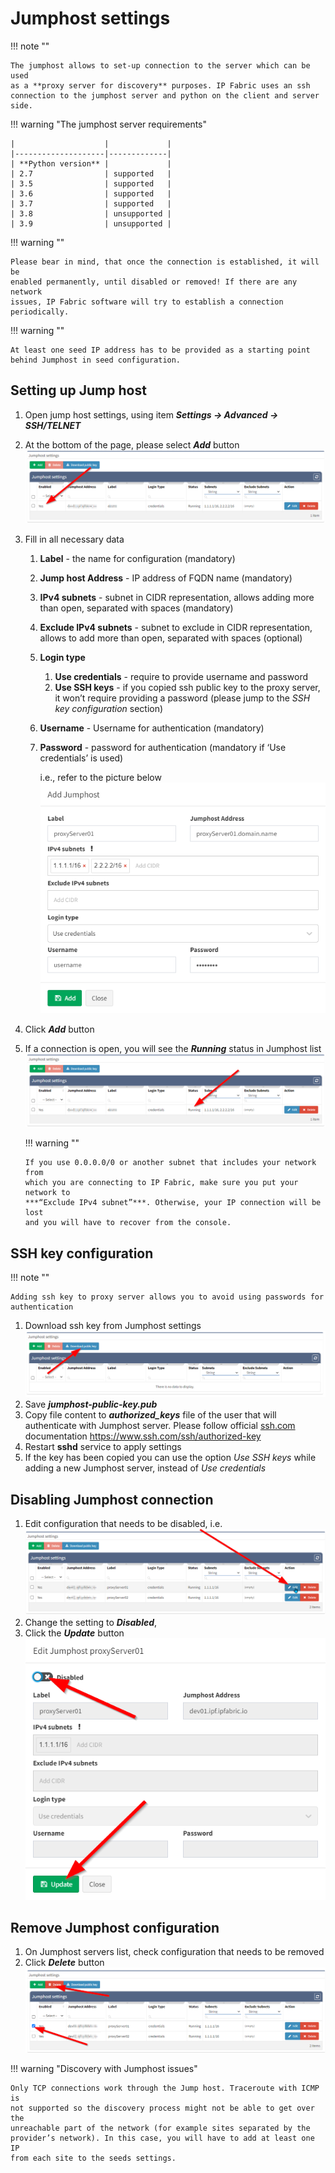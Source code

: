 # Jumphost settings

!!! note ""

    The jumphost allows to set-up connection to the server which can be used
    as a **proxy server for discovery** purposes. IP Fabric uses an ssh
    connection to the jumphost server and python on the client and server side.
    
!!! warning "The jumphost server requirements"    

    |                    |             |
    |--------------------|-------------|
    | **Python version** |             |
    | 2.7                | supported   |
    | 3.5                | supported   |
    | 3.6                | supported   |
    | 3.7                | supported   |
    | 3.8                | unsupported |
    | 3.9                | unsupported |

!!! warning ""  

    Please bear in mind, that once the connection is established, it will be
    enabled permanently, until disabled or removed! If there are any network
    issues, IP Fabric software will try to establish a connection
    periodically.

!!! warning ""

    At least one seed IP address has to be provided as a starting point
    behind Jumphost in seed configuration.

## Setting up Jump host

1.  Open jump host settings, using item ***Settings → Advanced →
    SSH/TELNET***
2.  At the bottom of the page, please select ***Add*** button
    ![jumphost-settings](jumphost-setting.png)
3.  Fill in all necessary data
    1.  **Label** - the name for configuration (mandatory)
    2.  **Jump host Address** - IP address of FQDN name (mandatory)
    3.  **IPv4 subnets** - subnet in CIDR representation, allows adding
        more than open, separated with spaces (mandatory)
    4.  **Exclude IPv4 subnets** - subnet to exclude in CIDR
        representation, allows to add more than open, separated with
        spaces (optional)
    5.  **Login type**
        1.  **Use credentials** - require to provide username and
            password
        2.  **Use SSH keys** - if you copied ssh public key to the proxy
            server, it won’t require providing a password (please jump
            to the *SSH key configuration* section)
    6.  **Username** - Username for authentication (mandatory)
    7.  **Password** - password for authentication (mandatory if ‘Use
        credentials’ is used)  
        
        i.e., refer to the picture below  
        ![add-jumphost](add-jumphost.png)
4.  Click ***Add*** button
5.  If a connection is open, you will see the ***Running*** status in
    Jumphost list
    ![jumphost-running](jumphost-running.png)

    !!! warning ""

        If you use 0.0.0.0/0 or another subnet that includes your network from
        which you are connecting to IP Fabric, make sure you put your network to
        ***“Exclude IPv4 subnet”***. Otherwise, your IP connection will be lost
        and you will have to recover from the console.

## SSH key configuration
!!! note ""

    Adding ssh key to proxy server allows you to avoid using passwords for
    authentication

1.  Download ssh key from Jumphost settings
    ![download-key](download-key.png)
2.  Save ***jumphost-public-key.pub***
3.  Copy file content to ***authorized_keys*** file of the user that
    will authenticate with Jumphost server. Please follow official
    [ssh.com](http://ssh.com) documentation
    <https://www.ssh.com/ssh/authorized-key>
4.  Restart **sshd** service to apply settings
5.  If the key has been copied you can use the option *Use SSH keys*
    while adding a new Jumphost server, instead of *Use credentials*

## Disabling Jumphost connection

1.  Edit configuration that needs to be disabled, i.e.
    ![edit-jumphost](edit-jumphost.png)
2.  Change the setting to ***Disabled***,
3.  Click the ***Update*** button
    ![edit-dialog](edit-dialog.png)

## Remove Jumphost configuration

1.  On Jumphost servers list, check configuration that needs to be removed
2.  Click ***Delete*** button  
    ![delete-jumphost.png](delete-jumphost.png)


!!! warning "Discovery with Jumphost issues"

    Only TCP connections work through the Jump host. Traceroute with ICMP is
    not supported so the discovery process might not be able to get over the
    unreachable part of the network (for example sites separated by the
    provider’s network). In this case, you will have to add at least one IP
    from each site to the seeds settings.